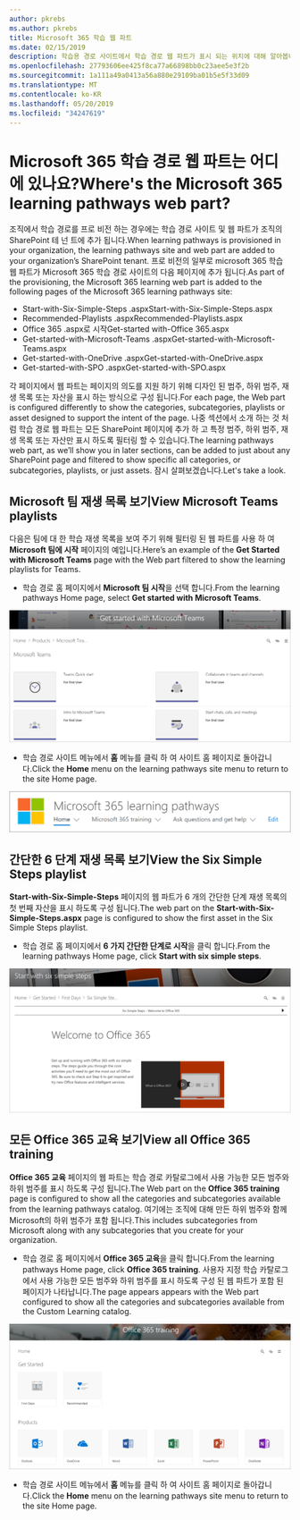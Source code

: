 ```yaml
---
author: pkrebs
ms.author: pkrebs
title: Microsoft 365 학습 웹 파트
ms.date: 02/15/2019
description: 학습용 경로 사이트에서 학습 경로 웹 파트가 표시 되는 위치에 대해 알아봅니다.
ms.openlocfilehash: 27793606ee425f8ca77a66898bb0c23aee5e3f2b
ms.sourcegitcommit: 1a111a49a0413a56a880e29109ba01b5e5f33d09
ms.translationtype: MT
ms.contentlocale: ko-KR
ms.lasthandoff: 05/20/2019
ms.locfileid: "34247619"
---
```

# <a name="wheres-the-microsoft-365-learning-pathways-web-part"></a><span data-ttu-id="c90ea-103">Microsoft 365 학습 경로 웹 파트는 어디에 있나요?</span><span class="sxs-lookup"><span data-stu-id="c90ea-103">Where's the Microsoft 365 learning pathways web part?</span></span>

<span data-ttu-id="c90ea-104">조직에서 학습 경로를 프로 비전 하는 경우에는 학습 경로 사이트 및 웹 파트가 조직의 SharePoint 테 넌 트에 추가 됩니다.</span><span class="sxs-lookup"><span data-stu-id="c90ea-104">When learning pathways is provisioned in your organization, the learning pathways site and web part are added to your organization’s SharePoint tenant.</span></span> <span data-ttu-id="c90ea-105">프로 비전의 일부로 microsoft 365 학습 웹 파트가 Microsoft 365 학습 경로 사이트의 다음 페이지에 추가 됩니다.</span><span class="sxs-lookup"><span data-stu-id="c90ea-105">As part of the provisioning, the Microsoft 365 learning web part is added to the following pages of the Microsoft 365 learning pathways site:</span></span>

- <span data-ttu-id="c90ea-106">Start-with-Six-Simple-Steps .aspx</span><span class="sxs-lookup"><span data-stu-id="c90ea-106">Start-with-Six-Simple-Steps.aspx</span></span> 
- <span data-ttu-id="c90ea-107">Recommended-Playlists .aspx</span><span class="sxs-lookup"><span data-stu-id="c90ea-107">Recommended-Playlists.aspx</span></span>
- <span data-ttu-id="c90ea-108">Office 365 .aspx로 시작</span><span class="sxs-lookup"><span data-stu-id="c90ea-108">Get-started with-Office 365.aspx</span></span>
- <span data-ttu-id="c90ea-109">Get-started-with-Microsoft-Teams .aspx</span><span class="sxs-lookup"><span data-stu-id="c90ea-109">Get-started-with-Microsoft-Teams.aspx</span></span>
- <span data-ttu-id="c90ea-110">Get-started-with-OneDrive .aspx</span><span class="sxs-lookup"><span data-stu-id="c90ea-110">Get-started-with-OneDrive.aspx</span></span>
- <span data-ttu-id="c90ea-111">Get-started-with-SPO .aspx</span><span class="sxs-lookup"><span data-stu-id="c90ea-111">Get-started-with-SPO.aspx</span></span>

<span data-ttu-id="c90ea-112">각 페이지에서 웹 파트는 페이지의 의도를 지원 하기 위해 디자인 된 범주, 하위 범주, 재생 목록 또는 자산을 표시 하는 방식으로 구성 됩니다.</span><span class="sxs-lookup"><span data-stu-id="c90ea-112">For each page, the Web part is configured differently to show the categories, subcategories, playlists or asset designed to support the intent of the page.</span></span> <span data-ttu-id="c90ea-113">나중 섹션에서 소개 하는 것 처럼 학습 경로 웹 파트는 모든 SharePoint 페이지에 추가 하 고 특정 범주, 하위 범주, 재생 목록 또는 자산만 표시 하도록 필터링 할 수 있습니다.</span><span class="sxs-lookup"><span data-stu-id="c90ea-113">The learning pathways web part, as we’ll show you in later sections, can be added to just about any SharePoint page and filtered to show specific all categories, or subcategories, playlists, or just assets.</span></span> <span data-ttu-id="c90ea-114">잠시 살펴보겠습니다.</span><span class="sxs-lookup"><span data-stu-id="c90ea-114">Let's take a look.</span></span> 

## <a name="view-microsoft-teams-playlists"></a><span data-ttu-id="c90ea-115">Microsoft 팀 재생 목록 보기</span><span class="sxs-lookup"><span data-stu-id="c90ea-115">View Microsoft Teams playlists</span></span>

<span data-ttu-id="c90ea-116">다음은 팀에 대 한 학습 재생 목록을 보여 주기 위해 필터링 된 웹 파트를 사용 하 여 **Microsoft 팀에 시작** 페이지의 예입니다.</span><span class="sxs-lookup"><span data-stu-id="c90ea-116">Here’s an example of the **Get Started with Microsoft Teams** page with the Web part filtered to show the learning playlists for Teams.</span></span> 

- <span data-ttu-id="c90ea-117">학습 경로 홈 페이지에서 **Microsoft 팀 시작**을 선택 합니다.</span><span class="sxs-lookup"><span data-stu-id="c90ea-117">From the learning pathways Home page, select **Get started with Microsoft Teams**.</span></span>

![cg-whereiswp-teams-.png](media/cg-whereiswp-teams.png)

- <span data-ttu-id="c90ea-119">학습 경로 사이트 메뉴에서 **홈** 메뉴를 클릭 하 여 사이트 홈 페이지로 돌아갑니다.</span><span class="sxs-lookup"><span data-stu-id="c90ea-119">Click the **Home** menu on the learning pathways site menu to return to the site Home page.</span></span>

![cg-homebtnmenu-.png](media/cg-homebtnmenu.png)

## <a name="view-the-six-simple-steps-playlist"></a><span data-ttu-id="c90ea-121">간단한 6 단계 재생 목록 보기</span><span class="sxs-lookup"><span data-stu-id="c90ea-121">View the Six Simple Steps playlist</span></span>

<span data-ttu-id="c90ea-122">**Start-with-Six-Simple-Steps** 페이지의 웹 파트가 6 개의 간단한 단계 재생 목록의 첫 번째 자산을 표시 하도록 구성 됩니다.</span><span class="sxs-lookup"><span data-stu-id="c90ea-122">The web part on the **Start-with-Six-Simple-Steps.aspx** page is configured to show the first asset in the Six Simple Steps playlist.</span></span> 

- <span data-ttu-id="c90ea-123">학습 경로 홈 페이지에서 **6 가지 간단한 단계로 시작**을 클릭 합니다.</span><span class="sxs-lookup"><span data-stu-id="c90ea-123">From the learning pathways Home page,  click **Start with six simple steps**.</span></span> 

![cg-whereiswp-six-.png](media/cg-whereiswp-six.png)

## <a name="view-all-office-365-training"></a><span data-ttu-id="c90ea-125">모든 Office 365 교육 보기</span><span class="sxs-lookup"><span data-stu-id="c90ea-125">View all Office 365 training</span></span>

<span data-ttu-id="c90ea-126">**Office 365 교육** 페이지의 웹 파트는 학습 경로 카탈로그에서 사용 가능한 모든 범주와 하위 범주를 표시 하도록 구성 됩니다.</span><span class="sxs-lookup"><span data-stu-id="c90ea-126">The Web part on the **Office 365 training** page is configured to show all the categories and subcategories available from the learning pathways catalog.</span></span> <span data-ttu-id="c90ea-127">여기에는 조직에 대해 만든 하위 범주와 함께 Microsoft의 하위 범주가 포함 됩니다.</span><span class="sxs-lookup"><span data-stu-id="c90ea-127">This includes subcategories from Microsoft along with any subcategories that you create for your organization.</span></span>

- <span data-ttu-id="c90ea-128">학습 경로 홈 페이지에서 **Office 365 교육**을 클릭 합니다.</span><span class="sxs-lookup"><span data-stu-id="c90ea-128">From the learning pathways Home page, click **Office 365 training**.</span></span> <span data-ttu-id="c90ea-129">사용자 지정 학습 카탈로그에서 사용 가능한 모든 범주와 하위 범주를 표시 하도록 구성 된 웹 파트가 포함 된 페이지가 나타납니다.</span><span class="sxs-lookup"><span data-stu-id="c90ea-129">The page appears appears with the Web part configured to show all the categories and subcategories available from the Custom Learning catalog.</span></span>

![cg-whereiswp-o365-.png](media/cg-whereiswp-o365.png)

- <span data-ttu-id="c90ea-131">학습 경로 사이트 메뉴에서 **홈** 메뉴를 클릭 하 여 사이트 홈 페이지로 돌아갑니다.</span><span class="sxs-lookup"><span data-stu-id="c90ea-131">Click the **Home** menu on the learning pathways site menu to return to the site Home page.</span></span>

